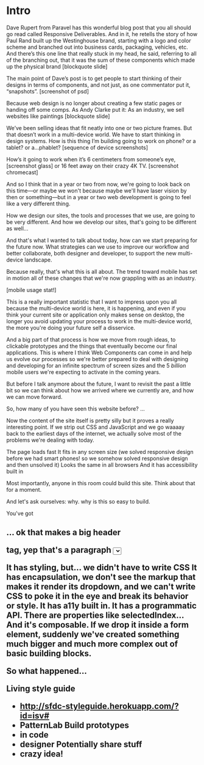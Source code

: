 Intro
===

Dave Rupert from Paravel has this wonderful blog post that you all should go read called Responsive Deliverables. And in it, he retells the story of how Paul Rand built up the Westinghouse brand, starting with a logo and color scheme and branched out into business cards, packaging, vehicles, etc. And there’s this one line that really stuck in my head, he said, referring to all of the branching out, that it was the sum of these components which made up the physical brand [blockquote slide]

The main point of Dave’s post is to get people to start thinking of their designs in terms of components, and not just, as one commentator put it, “snapshots”. [screenshot of psd]

Because web design is no longer about creating a few static pages or handing off some comps. As Andy Clarke put it: As an industry, we sell websites like paintings [blockquote slide]

We’ve been selling ideas that fit neatly into one or two picture frames. But that doesn’t work in a multi-device world. We have to start thinking in design systems. How is this thing I’m building going to work on phone? or a tablet? or a...phablet? [sequence of device screenshots]

How’s it going to work when it’s 6 centimeters from someone’s eye, [screenshot glass]
or 16 feet away on their crazy 4K TV. [screenshot chromecast]

And so I think that in a year or two from now, we're going to look back on this time—or maybe we won't because maybe we'll have laser vision by then or something—but in a year or two web development is going to feel like a very different thing.

How we design our sites, the tools and processes that we use, are going to be very different. And how we develop our sites, that's going to be different as well...

And that's what I wanted to talk about today, how can we start preparing for the future now. What strategies can we use to improve our workflow and better collaborate, both designer and developer, to support the new multi-device landscape.

Because really, that's what this is all about. The trend toward mobile has set in motion all of these changes that we're now grappling with as an industry.

[mobile usage stat!]

This is a really important statistic that I want to impress upon you all because the multi-device world is here, it is happening, and even if you think your current site or application only makes sense on desktop, the longer you avoid updating your process to work in the multi-device world, the more you're doing your future self a disservice.

And a big part of that process is how we move from rough ideas, to clickable prototypes and the things that eventually become our final applications. This is where I think Web Components can come in and help us evolve our processes so we're better prepared to deal with designing and developing for an infinite spectrum of screen sizes and the 5 *billion* mobile users we're expecting to activate in the coming years.

But before I talk anymore about the future, I want to revisit the past a little bit so we can think about how we arrived where we currently are, and how we can move forward.

So, how many of you have seen this website before? ...

Now the content of the site itself is pretty silly but it proves a really interesting point. If we strip out CSS and JavaScript and we go waaaay back to the earliest days of the internet, we actually solve most of the problems we're dealing with today.

The page loads fast
It fits in any screen size (we solved responsive design before we had smart phones! so we somehow solved responsive design and then unsolved it)
Looks the same in all browsers
And it has accessibility built in

Most importantly, anyone in this room could build this site. Think about that for a moment.

And let's ask ourselves: why.
why is this so easy to build.

You've got <h2>... ok that makes a big header
<p> tag, yep that's a paragraph
<select>... select is really interesting. Anyone looking at this markup and what it renders can reverse engineer it in their head. Even if they've never written a line of code in their lives, this is easy to reason about. And select has some really interesting features to it.

It has styling, but... we didn't have to write CSS
It has encapsulation, we don't see the markup that makes it render its dropdown, and we can't write CSS to poke it in the eye and break its behavior or style.
It has a11y built in.
It has a programmatic API. There are properties like selectedIndex...
And it's composable. If we drop it inside a form element, suddenly we've created something much bigger and much more complex out of basic building blocks.

So what happened...



Living style guide
  - http://sfdc-styleguide.herokuapp.com/?id=isv#
  - PatternLab
Build prototypes
  - in code
  - designer
Potentially share stuff
  - crazy idea!
